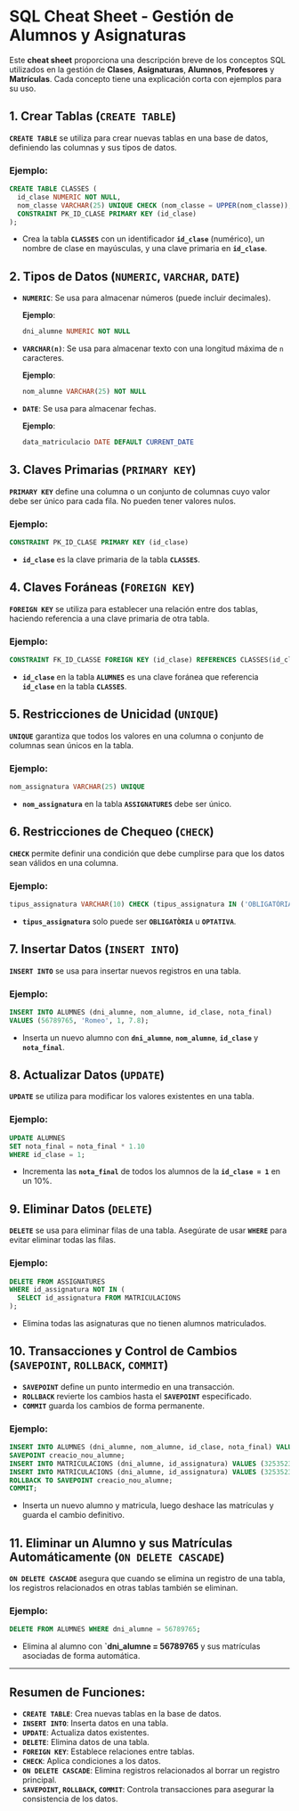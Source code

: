 # SQL Cheat Sheet - Gestión de Alumnos y Asignaturas

Este **cheat sheet** proporciona una descripción breve de los conceptos SQL utilizados en la gestión de **Clases**, **Asignaturas**, **Alumnos**, **Profesores** y **Matrículas**. Cada concepto tiene una explicación corta con ejemplos para su uso.

## 1. **Crear Tablas** (`CREATE TABLE`)
**`CREATE TABLE`** se utiliza para crear nuevas tablas en una base de datos, definiendo las columnas y sus tipos de datos.

### Ejemplo:
```sql
CREATE TABLE CLASSES (
  id_clase NUMERIC NOT NULL,
  nom_classe VARCHAR(25) UNIQUE CHECK (nom_classe = UPPER(nom_classe)),
  CONSTRAINT PK_ID_CLASE PRIMARY KEY (id_clase)
);
```
- Crea la tabla **`CLASSES`** con un identificador **`id_clase`** (numérico), un nombre de clase en mayúsculas, y una clave primaria en **`id_clase`**.

## 2. **Tipos de Datos** (`NUMERIC`, `VARCHAR`, `DATE`)
- **`NUMERIC`**: Se usa para almacenar números (puede incluir decimales).
  
  **Ejemplo**:
  ```sql
  dni_alumne NUMERIC NOT NULL
  ```

- **`VARCHAR(n)`**: Se usa para almacenar texto con una longitud máxima de `n` caracteres.

  **Ejemplo**:
  ```sql
  nom_alumne VARCHAR(25) NOT NULL
  ```

- **`DATE`**: Se usa para almacenar fechas.

  **Ejemplo**:
  ```sql
  data_matriculacio DATE DEFAULT CURRENT_DATE
  ```

## 3. **Claves Primarias** (`PRIMARY KEY`)
**`PRIMARY KEY`** define una columna o un conjunto de columnas cuyo valor debe ser único para cada fila. No pueden tener valores nulos.

### Ejemplo:
```sql
CONSTRAINT PK_ID_CLASE PRIMARY KEY (id_clase)
```
- **`id_clase`** es la clave primaria de la tabla **`CLASSES`**.

## 4. **Claves Foráneas** (`FOREIGN KEY`)
**`FOREIGN KEY`** se utiliza para establecer una relación entre dos tablas, haciendo referencia a una clave primaria de otra tabla.

### Ejemplo:
```sql
CONSTRAINT FK_ID_CLASSE FOREIGN KEY (id_clase) REFERENCES CLASSES(id_clase)
```
- **`id_clase`** en la tabla **`ALUMNES`** es una clave foránea que referencia **`id_clase`** en la tabla **`CLASSES`**.

## 5. **Restricciones de Unicidad** (`UNIQUE`)
**`UNIQUE`** garantiza que todos los valores en una columna o conjunto de columnas sean únicos en la tabla.

### Ejemplo:
```sql
nom_assignatura VARCHAR(25) UNIQUE
```
- **`nom_assignatura`** en la tabla **`ASSIGNATURES`** debe ser único.

## 6. **Restricciones de Chequeo** (`CHECK`)
**`CHECK`** permite definir una condición que debe cumplirse para que los datos sean válidos en una columna.

### Ejemplo:
```sql
tipus_assignatura VARCHAR(10) CHECK (tipus_assignatura IN ('OBLIGATÒRIA', 'OPTATIVA'))
```
- **`tipus_assignatura`** solo puede ser **`OBLIGATÒRIA`** u **`OPTATIVA`**.

## 7. **Insertar Datos** (`INSERT INTO`)
**`INSERT INTO`** se usa para insertar nuevos registros en una tabla.

### Ejemplo:
```sql
INSERT INTO ALUMNES (dni_alumne, nom_alumne, id_clase, nota_final)
VALUES (56789765, 'Romeo', 1, 7.8);
```
- Inserta un nuevo alumno con **`dni_alumne`**, **`nom_alumne`**, **`id_clase`** y **`nota_final`**.

## 8. **Actualizar Datos** (`UPDATE`)
**`UPDATE`** se utiliza para modificar los valores existentes en una tabla.

### Ejemplo:
```sql
UPDATE ALUMNES
SET nota_final = nota_final * 1.10
WHERE id_clase = 1;
```
- Incrementa las **`nota_final`** de todos los alumnos de la **`id_clase = 1`** en un 10%.

## 9. **Eliminar Datos** (`DELETE`)
**`DELETE`** se usa para eliminar filas de una tabla. Asegúrate de usar **`WHERE`** para evitar eliminar todas las filas.

### Ejemplo:
```sql
DELETE FROM ASSIGNATURES
WHERE id_assignatura NOT IN (
  SELECT id_assignatura FROM MATRICULACIONS
);
```
- Elimina todas las asignaturas que no tienen alumnos matriculados.

## 10. **Transacciones y Control de Cambios** (`SAVEPOINT`, `ROLLBACK`, `COMMIT`)
- **`SAVEPOINT`** define un punto intermedio en una transacción.
- **`ROLLBACK`** revierte los cambios hasta el **`SAVEPOINT`** especificado.
- **`COMMIT`** guarda los cambios de forma permanente.

### Ejemplo:
```sql
INSERT INTO ALUMNES (dni_alumne, nom_alumne, id_clase, nota_final) VALUES (32535235, 'Julian', 3, 7.5);
SAVEPOINT creacio_nou_alumne;
INSERT INTO MATRICULACIONS (dni_alumne, id_assignatura) VALUES (32535235, 1);
INSERT INTO MATRICULACIONS (dni_alumne, id_assignatura) VALUES (32535235, 2);
ROLLBACK TO SAVEPOINT creacio_nou_alumne;
COMMIT;
```
- Inserta un nuevo alumno y matricula, luego deshace las matrículas y guarda el cambio definitivo.

## 11. **Eliminar un Alumno y sus Matrículas Automáticamente** (`ON DELETE CASCADE`)
**`ON DELETE CASCADE`** asegura que cuando se elimina un registro de una tabla, los registros relacionados en otras tablas también se eliminan.

### Ejemplo:
```sql
DELETE FROM ALUMNES WHERE dni_alumne = 56789765;
```
- Elimina al alumno con **`dni_alumne = 56789765** y sus matrículas asociadas de forma automática.

---

## Resumen de Funciones:
- **`CREATE TABLE`**: Crea nuevas tablas en la base de datos.
- **`INSERT INTO`**: Inserta datos en una tabla.
- **`UPDATE`**: Actualiza datos existentes.
- **`DELETE`**: Elimina datos de una tabla.
- **`FOREIGN KEY`**: Establece relaciones entre tablas.
- **`CHECK`**: Aplica condiciones a los datos.
- **`ON DELETE CASCADE`**: Elimina registros relacionados al borrar un registro principal.
- **`SAVEPOINT`, `ROLLBACK`, `COMMIT`**: Controla transacciones para asegurar la consistencia de los datos.
